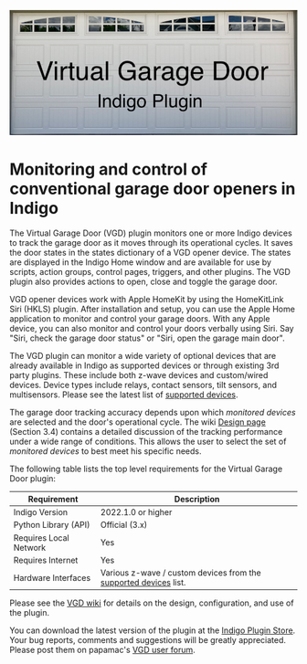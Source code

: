![](https://raw.githubusercontent.com/papamac/VirtualGarageDoor/master/files/doubleDoor.png)

# Monitoring and control of conventional garage door openers in Indigo

The Virtual Garage Door (VGD) plugin monitors one or more Indigo devices to
track the garage door as it moves through its operational cycles. It saves the
door states in the states dictionary of a VGD opener device. The states are
displayed in the Indigo Home window and are available for use by scripts,
action groups, control pages, triggers, and other plugins. The VGD plugin also
provides actions to open, close and toggle the garage door.

VGD opener devices work with Apple HomeKit by using the HomeKitLink Siri (HKLS)
plugin. After installation and setup, you can use the Apple Home application to
monitor and control your garage doors.  With any Apple device, you can also
monitor and control your doors verbally using Siri. Say "Siri, check the garage
door status" or "Siri, open the garage main door".

The VGD plugin can monitor a wide variety of optional devices that are already
available in Indigo as supported devices or through existing 3rd party plugins.
These include both z-wave devices and custom/wired devices. Device types
include relays, contact sensors, tilt sensors, and multisensors. Please see the
latest list of
[supported devices](https://github.com/papamac/VirtualGarageDoor/wiki/2.-Supported-Devices).

The garage door tracking accuracy depends upon which _monitored devices_ are
selected and the door's operational cycle. The wiki
[Design page](https://github.com/papamac/VirtualGarageDoor/wiki/3.-Design)
(Section 3.4) contains a detailed discussion of the tracking performance under a
wide range of conditions. This allows the user to select the set of _monitored
devices_ to best meet his specific needs.

The following table lists the top level requirements for the Virtual Garage
Door plugin:

| Requirement            | Description                                                                                                                                |
|------------------------|--------------------------------------------------------------------------------------------------------------------------------------------|
| Indigo Version         | 2022.1.0 or higher                                                                                                                         |
| Python Library (API)   | Official (3.x)                                                                                                                             |
| Requires Local Network | Yes                                                                                                                                        |
| Requires Internet      | Yes                                                                                                                                        |
| Hardware Interfaces    | Various z-wave / custom devices from the [supported devices](https://github.com/papamac/VirtualGarageDoor/wiki/2.-Supported-Devices) list. |

Please see the
[VGD wiki](https://github.com/papamac/VirtualGarageDoor/wiki)
for details on the design, configuration, and use of the plugin.

You can download the latest version of the plugin at the 
[Indigo Plugin Store](https://indigodomo.com/pluginstore/267/).
Your bug reports, comments and suggestions will be greatly appreciated.  Please
post them on papamac's
[VGD user forum](https://forums.indigodomo.com/viewforum.php?f=374).

